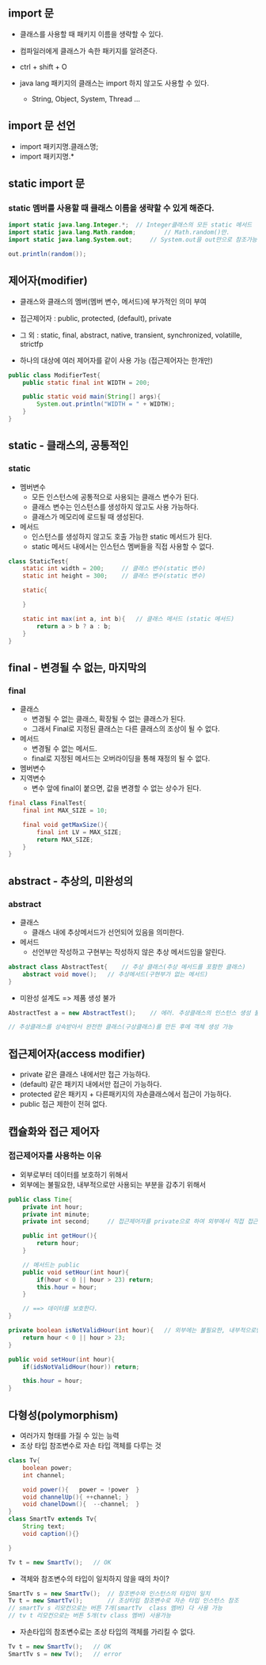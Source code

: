 import 문
-----

* 클래스를 사용할 때 패키지 이름을 생략할 수 있다. 
* 컴파일러에게 클래스가 속한 패키지를 알려준다. 
* ctrl + shift + O 

* java lang 패키지의 클래스는 import 하지 않고도 사용할 수 있다. 
    + String, Object, System, Thread ... 

import 문 선언
-----

* import 패키지명.클래스명;
* import 패키지명.* 

static import 문
-----

### static 멤버를 사용할 때 클래스 이름을 생략할 수 있게 해준다. 
```java
import static java.lang.Integer.*;  // Integer클래스의 모든 static 메서드
import static java.lang.Math.random;        // Math.random()만.
import static java.lang.System.out;     // System.out을 out만으로 참조가능. 

out.println(random());
```

제어자(modifier)
-----

* 클래스와 클래스의 멤버(멤버 변수, 메서드)에 부가적인 의미 부여 
* 접근제어자 : public, protected, (default), private
* 그 외    : static, final, abstract, native, transient, synchronized, volatille, strictfp

* 하나의 대상에 여러 제어자를 같이 사용 가능 (접근제어자는 한개만)
```java
public class ModifierTest{
    public static final int WIDTH = 200;

    public static void main(String[] args){
        System.out.println("WIDTH = " + WIDTH);
    }
}
```

static - 클래스의, 공통적인
-----
### static 
+ 멤버변수
    - 모든 인스턴스에 공통적으로 사용되는 클래스 변수가 된다.
    - 클래스 변수는 인스턴스를 생성하지 않고도 사용 가능하다.
    - 클래스가 메모리에 로드될 때 생성된다.
+ 메서드
    - 인스턴스를 생성하지 않고도 호출 가능한 static 메서드가 된다.
    - static 메서드 내에서는 인스턴스 멤버들을 직접 사용할 수 없다. 
```java
class StaticTest{
    static int width = 200;     // 클래스 변수(static 변수)
    static int height = 300;    // 클래스 변수(static 변수)

    static{

    }

    static int max(int a, int b){   // 클래스 메서드 (static 메서드)
        return a > b ? a : b;
    }
}
```

final - 변경될 수 없는, 마지막의
-----

### final
+ 클래스
    - 변경될 수 없는 클래스, 확장될 수 없는 클래스가 된다.
    - 그래서 Final로 지정된 클래스는 다른 클래스의 조상이 될 수 없다.
+ 메서드
    - 변경될 수 없는 메서드.
    - final로 지정된 메서드는 오버라이딩을 통해 재정의 될 수 없다. 
+ 멤버변수
+ 지역변수
    - 변수 앞에 final이 붙으면, 값을 변경할 수 없는 상수가 된다. 

```java
final class FinalTest{
    final int MAX_SIZE = 10;

    final void getMaxSize(){
        final int LV = MAX_SIZE;
        return MAX_SIZE;
    }
} 
```

abstract - 추상의, 미완성의
-----

### abstract
+ 클래스
    - 클래스 내에 추상메서드가 선언되어 있음을 의미한다.
+ 메서드
    - 선언부만 작성하고 구현부는 작성하지 않은 추상 메서드임을 알린다.

```java
abstract class AbstractTest{    // 추상 클래스(추상 메서드를 포함한 클래스) 
    abstract void move();   // 추상메서드(구현부가 없는 메서드)
}
```
* 미완성 설계도 => 제품 생성 불가
```java
AbstractTest a = new AbstractTest();    // 에러. 추상클래스의 인스턴스 생성 불가. 

// 추상클래스를 상속받아서 완전한 클래스(구상클래스)를 만든 후에 객체 생성 가능 
```

접근제어자(access modifier)
-----
* private 같은 클래스 내에서만 접근 가능하다.
* (default) 같은 패키지 내에서만 접근이 가능하다. 
* protected 같은 패키지 + 다른패키지의 자손클래스에서 접근이 가능하다. 
* public 접근 제한이 전혀 없다. 

캡슐화와 접근 제어자
-----

### 접근제어자를 사용하는 이유
*   외부로부터 데이터를 보호하기 위해서 
*   외부에는 불필요한, 내부적으로만 사용되는 부분을 감추기 위해서 

```java
public class Time{
    private int hour;
    private int minute;
    private int second;     // 접근제어자를 private으로 하여 외부에서 직접 접근하지 못하도록 한다. 

    public int getHour(){
        return hour;
    }

    // 메서드는 public 
    public void setHour(int hour){
        if(hour < 0 || hour > 23) return;
        this.hour = hour;
    }

    // ==> 데이터를 보호한다. 
}
```
```java
private boolean isNotValidHour(int hour){   // 외부에는 불필요한, 내부적으로만 사용되는 함수. private 
    return hour < 0 || hour > 23;
}

public void setHour(int hour){
    if(idsNotValidHour(hour)) return;

    this.hour = hour;
}
```

다형성(polymorphism)
-----

* 여러가지 형태를 가질 수 있는 능력 
* 조상 타입 참조변수로 자손 타입 객체를 다루는 것 

```java
class Tv{
    boolean power;  
    int channel;

    void power(){   power = !power  }
    void channelUp(){ ++channel; }
    void chanelDown(){  --channel;  }
}
class SmartTv extends Tv{
    String text;
    void caption(){}

}

Tv t = new SmartTv();   // OK 
```

* 객체와 참조변수의 타입이 일치하지 않을 때의 차이? 
```java
SmartTv s = new SmartTv();  // 참조변수와 인스턴스의 타입이 일치 
Tv t = new SmartTv();       // 조상타입 참조변수로 자손 타입 인스턴스 참조
// smartTv s 리모컨으로는 버튼 7개(smartTv  class 멤버) 다 사용 가능 
// tv t 리모컨으로는 버튼 5개(tv class 멤버) 사용가능
```

* 자손타입의 참조변수로는 조상 타입의 객체를 가리킬 수 없다. 
```java 
Tv t = new SmartTv();   // OK
SmartTv s = new Tv();   // error 
```






